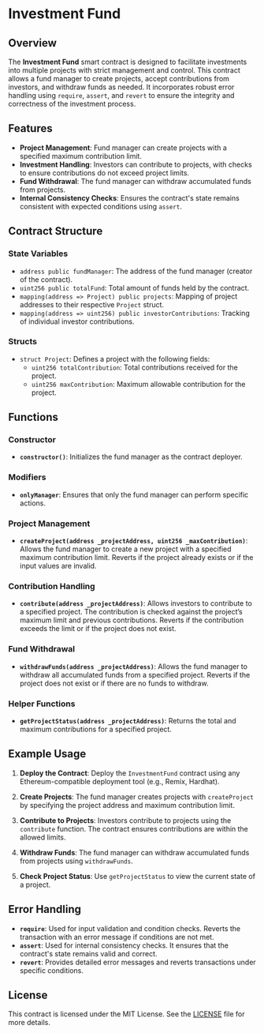 # Investment Fund

## Overview

The **Investment Fund** smart contract is designed to facilitate investments into multiple projects with strict management and control. This contract allows a fund manager to create projects, accept contributions from investors, and withdraw funds as needed. It incorporates robust error handling using `require`, `assert`, and `revert` to ensure the integrity and correctness of the investment process.

## Features

- **Project Management**: Fund manager can create projects with a specified maximum contribution limit.
- **Investment Handling**: Investors can contribute to projects, with checks to ensure contributions do not exceed project limits.
- **Fund Withdrawal**: The fund manager can withdraw accumulated funds from projects.
- **Internal Consistency Checks**: Ensures the contract's state remains consistent with expected conditions using `assert`.

## Contract Structure

### State Variables

- `address public fundManager`: The address of the fund manager (creator of the contract).
- `uint256 public totalFund`: Total amount of funds held by the contract.
- `mapping(address => Project) public projects`: Mapping of project addresses to their respective `Project` struct.
- `mapping(address => uint256) public investorContributions`: Tracking of individual investor contributions.

### Structs

- `struct Project`: Defines a project with the following fields:
  - `uint256 totalContribution`: Total contributions received for the project.
  - `uint256 maxContribution`: Maximum allowable contribution for the project.


## Functions

### Constructor

- **`constructor()`**: Initializes the fund manager as the contract deployer.

### Modifiers

- **`onlyManager`**: Ensures that only the fund manager can perform specific actions.

### Project Management

- **`createProject(address _projectAddress, uint256 _maxContribution)`**: Allows the fund manager to create a new project with a specified maximum contribution limit. Reverts if the project already exists or if the input values are invalid.

### Contribution Handling

- **`contribute(address _projectAddress)`**: Allows investors to contribute to a specified project. The contribution is checked against the project’s maximum limit and previous contributions. Reverts if the contribution exceeds the limit or if the project does not exist.

### Fund Withdrawal

- **`withdrawFunds(address _projectAddress)`**: Allows the fund manager to withdraw all accumulated funds from a specified project. Reverts if the project does not exist or if there are no funds to withdraw.

### Helper Functions

- **`getProjectStatus(address _projectAddress)`**: Returns the total and maximum contributions for a specified project.

## Example Usage

1. **Deploy the Contract**: Deploy the `InvestmentFund` contract using any Ethereum-compatible deployment tool (e.g., Remix, Hardhat).

2. **Create Projects**: The fund manager creates projects with `createProject` by specifying the project address and maximum contribution limit.

3. **Contribute to Projects**: Investors contribute to projects using the `contribute` function. The contract ensures contributions are within the allowed limits.

4. **Withdraw Funds**: The fund manager can withdraw accumulated funds from projects using `withdrawFunds`.

5. **Check Project Status**: Use `getProjectStatus` to view the current state of a project.

## Error Handling

- **`require`**: Used for input validation and condition checks. Reverts the transaction with an error message if conditions are not met.
- **`assert`**: Used for internal consistency checks. It ensures that the contract's state remains valid and correct.
- **`revert`**: Provides detailed error messages and reverts transactions under specific conditions.

## License

This contract is licensed under the MIT License. See the [LICENSE](LICENSE) file for more details.
